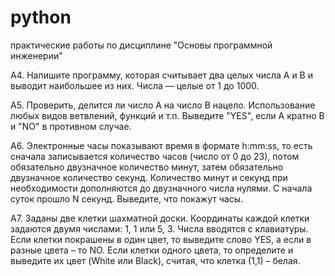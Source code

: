 # python
практические работы по дисциплине "Основы программной инженерии"

A4. Напишите программу, которая считывает два целых числа A и B и выводит наибольшее из них. Числа — целые от 1 до 1000.

A5. Проверить, делится ли число A на число B нацело. Использование любых видов ветвлений, функций и т.п. Выведите "YES", если A кратно B и "NO" в противном случае.

A6. Электронные часы показывают время в формате h:mm:ss, то есть сначала записывается количество часов (число от 0 до 23), потом обязательно двузначное количество минут, затем обязательно двузначное количество секунд. Количество минут и секунд при необходимости дополняются до двузначного числа нулями. С начала суток прошло N секунд. Выведите, что покажут часы.

A7. Заданы две клетки шахматной доски. Координаты каждой клетки задаются двумя числами: 1, 1 или 5, 3. Числа вводятся с клавиатуры. Если клетки покрашены в один цвет, то выведите слово YES, а если в разные цвета – то NO. Если клетки одного цвета, то определите и выведите их цвет (White или Black), считая, что клетка (1,1) – белая.
